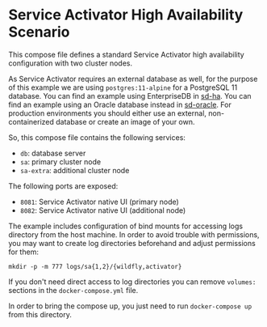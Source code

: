 # Service Activator High Availability Scenario

This compose file defines a standard Service Activator high availability configuration with two cluster nodes.

As Service Activator requires an external database as well, for the purpose of this example we are using `postgres:11-alpine` for a PostgreSQL 11 database. You can find an example using EnterpriseDB in [sd-ha](../sd-ha). You can find an example using an Oracle database instead in [sd-oracle](../sd-oracle). For production environments you should either use an external, non-containerized database or create an image of your own.

So, this compose file contains the following services:

- `db`: database server
- `sa`: primary cluster node
- `sa-extra`: additional cluster node

The following ports are exposed:

- `8081`: Service Activator native UI (primary node)
- `8082`: Service Activator native UI (additional node)

The example includes configuration of bind mounts for accessing logs directory from the host machine. In order to avoid trouble with permissions, you may want to create log directories beforehand and adjust permissions for them:

    mkdir -p -m 777 logs/sa{1,2}/{wildfly,activator}

If you don't need direct access to log directories you can remove `volumes:` sections in the `docker-compose.yml` file.

In order to bring the compose up, you just need to run `docker-compose up` from this directory.